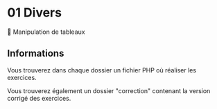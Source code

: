 # 01 Divers

🚀 Manipulation de tableaux

## Informations

Vous trouverez dans chaque dossier un fichier PHP où réaliser les exercices.

Vous trouverez également un dossier "correction" contenant la version corrigé des exercices.
